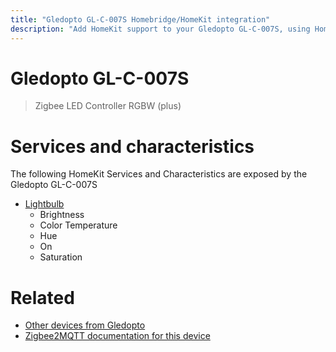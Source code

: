 ```yaml
---
title: "Gledopto GL-C-007S Homebridge/HomeKit integration"
description: "Add HomeKit support to your Gledopto GL-C-007S, using Homebridge, Zigbee2MQTT and homebridge-z2m."
---
```

<!---
This file has been GENERATED using src/docgen/docgen.ts
DO NOT EDIT THIS FILE MANUALLY!
-->
# Gledopto GL-C-007S
> Zigbee LED Controller RGBW (plus)


# Services and characteristics
The following HomeKit Services and Characteristics are exposed by
the Gledopto GL-C-007S

* [Lightbulb](../../light.md)
  * Brightness
  * Color Temperature
  * Hue
  * On
  * Saturation


# Related
* [Other devices from Gledopto](../index.md#gledopto)
* [Zigbee2MQTT documentation for this device](https://www.zigbee2mqtt.io/devices/GL-C-007S.html)